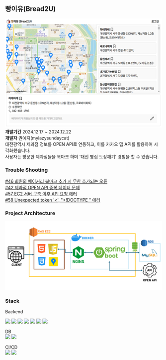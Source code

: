 ## 빵이유(Bread2U)
<img src="./Docs/image/bread2u_main.png">
<b>개발기간</b> 2024.12.17 ~ 2024.12.22
<br><b>개발자</b> 권예지(mylazysundaycat)
<br>대전광역시 제과점 정보를 OPEN API로 연동하고, 이를 카카오 맵 API를 활용하여 시각화했습니다.<br>
사용자는 방문한 제과점들을 북마크 하며 '대전 빵집 도장깨기' 경험을 할 수 있습니다.

### Trouble Shooting
[#46 회원의 베이커리 북마크 추가 시 무한 추가되는 오류](https://github.com/users/mylazysundaycat/projects/3?pane=issue&itemId=91496282&issue=mylazysundaycat%7Cbread2u%7C46)
<br>[#42 제과점 OPEN API 중복 데이터 문제](https://github.com/users/mylazysundaycat/projects/3/views/1?pane=issue&itemId=91447981&issue=mylazysundaycat%7Cbread2u%7C42)
<br>[#57 EC2 서버 구축 이후 API 요청 에러](https://github.com/users/mylazysundaycat/projects/3/views/1?pane=issue&itemId=91707833&issue=mylazysundaycat%7Cbread2u%7C57)
<br>[#58 Unexpected token '<', "<!DOCTYPE " 에러](https://github.com/users/mylazysundaycat/projects/3/views/1?pane=issue&itemId=91889551&issue=mylazysundaycat%7Cbread2u%7C58)
### Project Architecture

<img src="./Docs/image/bread2u_architecture.png">


### Stack

Backend<br>

<img src="https://img.shields.io/badge/java-007396?style=for-the-badge&logo=openjdk&logoColor=white"> <img src="https://img.shields.io/badge/spring-6DB33F?style=for-the-badge&logo=spring&logoColor=white"> <img src="https://img.shields.io/badge/Spring Boot-47A248?style=for-the-badge&logo=Spring Boot&logoColor=white"> <img src="https://img.shields.io/badge/Spring Data-FF5E00?style=for-the-badge&logo=spring&logoColor=white"> <img src="https://img.shields.io/badge/JWT-000000?style=for-the-badge&logo=json-web-tokens&logoColor=white"> <img src="https://img.shields.io/badge/OAuth-4285F4?style=for-the-badge&logo=oauth&logoColor=white"> <img src="https://img.shields.io/badge/AWS EC2-232F3E?style=for-the-badge&logo=AWS&logoColor=white">

DB<br>
<img src="https://img.shields.io/badge/mysql-4479A1?style=for-the-badge&logo=mysql&logoColor=white"> <img src="https://img.shields.io/badge/H2-0078D7?style=for-the-badge&logo=h2&logoColor=white">

CI/CD<br>
<img src="https://img.shields.io/badge/Docker-2496ED?style=for-the-badge&logo=docker&logoColor=white"> <img src="https://img.shields.io/badge/Nginx-47A248?style=for-the-badge&logo=nginx&logoColor=white">

